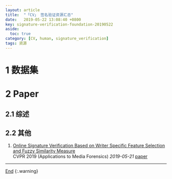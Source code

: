 ```yaml
---
layout: article
title:  "「CV」 签名验证资源汇总"
date:   2019-05-22 13:08:40 +0800
key: signature-verification-foundation-20190522
aside:
  toc: true
category: [CV, human, signature_verification]
tags: 资源
---
```

<span id='head'></span>  

<!--more-->


# 1 数据集

# 2 Paper
## 2.1 综述

## 2.2 其他
1. [Online Signature Verification Based on Writer Specific Feature Selection and Fuzzy Similarity Measure](https://arxiv.org/abs/1905.08574)   
CVPR 2019 (Applications to Media Forensics) *2019-05-21* [paper](https://arxiv.org/abs/1905.08574)   


-------------------  
[End](#head)
{:.warning}  
